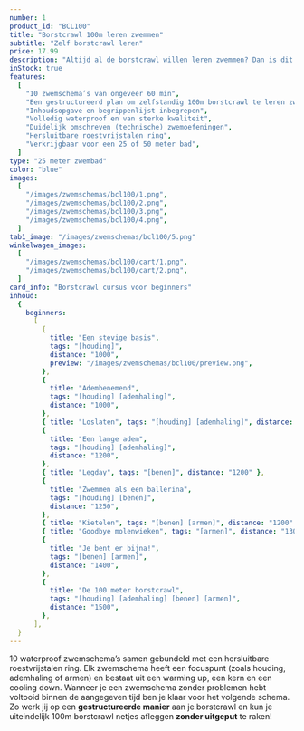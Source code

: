 ```yaml
---
number: 1
product_id: "BCL100"
title: "Borstcrawl 100m leren zwemmen"
subtitle: "Zelf borstcrawl leren"
price: 17.99
description: "Altijd al de borstcrawl willen leren zwemmen? Dan is dit je kans! Door middel van 10 opbouwende zwemschema’s van ieder 60 minuten kun je zelfstandig werken aan de basiselementen van de borstcrawl. Zo leer jij een 100m borstcrawl zwemmen met de juiste basistechniek. De schema's zijn volledig waterproof zodat jij er onbeperkt mee kunt zwemmen."
inStock: true
features:
  [
    "10 zwemschema’s van ongeveer 60 min",
    "Een gestructureerd plan om zelfstandig 100m borstcrawl te leren zwemmen",
    "Inhoudsopgave en begrippenlijst inbegrepen",
    "Volledig waterproof en van sterke kwaliteit",
    "Duidelijk omschreven (technische) zwemoefeningen",
    "Hersluitbare roestvrijstalen ring",
    "Verkrijgbaar voor een 25 of 50 meter bad",
  ]
type: "25 meter zwembad"
color: "blue"
images:
  [
    "/images/zwemschemas/bcl100/1.png",
    "/images/zwemschemas/bcl100/2.png",
    "/images/zwemschemas/bcl100/3.png",
    "/images/zwemschemas/bcl100/4.png",
  ]
tab1_image: "/images/zwemschemas/bcl100/5.png"
winkelwagen_images:
  [
    "/images/zwemschemas/bcl100/cart/1.png",
    "/images/zwemschemas/bcl100/cart/2.png",
  ]
card_info: "Borstcrawl cursus voor beginners"
inhoud:
  {
    beginners:
      [
        {
          title: "Een stevige basis",
          tags: "[houding]",
          distance: "1000",
          preview: "/images/zwemschemas/bcl100/preview.png",
        },
        {
          title: "Adembenemend",
          tags: "[houding] [ademhaling]",
          distance: "1000",
        },
        { title: "Loslaten", tags: "[houding] [ademhaling]", distance: "1100" },
        {
          title: "Een lange adem",
          tags: "[houding] [ademhaling]",
          distance: "1200",
        },
        { title: "Legday", tags: "[benen]", distance: "1200" },
        {
          title: "Zwemmen als een ballerina",
          tags: "[houding] [benen]",
          distance: "1250",
        },
        { title: "Kietelen", tags: "[benen] [armen]", distance: "1200" },
        { title: "Goodbye molenwieken", tags: "[armen]", distance: "1300" },
        {
          title: "Je bent er bijna!",
          tags: "[benen] [armen]",
          distance: "1400",
        },
        {
          title: "De 100 meter borstcrawl",
          tags: "[houding] [ademhaling] [benen] [armen]",
          distance: "1500",
        },
      ],
  }
---
```


10 waterproof zwemschema’s samen gebundeld met een hersluitbare roestvrijstalen ring. Elk zwemschema heeft een focuspunt (zoals houding, ademhaling of armen) en bestaat uit een warming up, een kern en een cooling down. Wanneer je een zwemschema zonder problemen hebt voltooid binnen de aangegeven tijd ben je klaar voor het volgende schema. Zo werk jij op een **gestructureerde manier** aan je borstcrawl en kun je uiteindelijk 100m borstcrawl netjes afleggen **zonder uitgeput** te raken!
